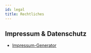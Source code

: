 ```yaml
---
id: legal
title: Rechtliches
---
```


## Impressum & Datenschutz

- [Impressum-Generator](https://www.hensche.de/impressum-generator.html)
